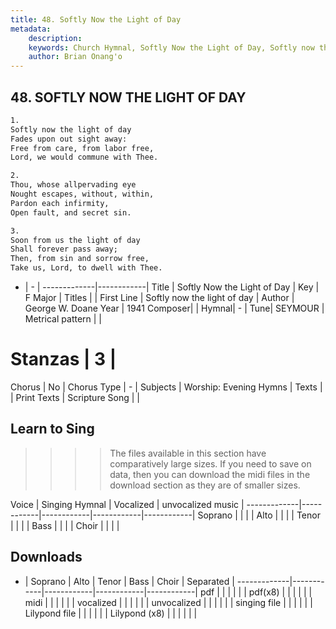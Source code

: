 ```yaml
---
title: 48. Softly Now the Light of Day
metadata:
    description: 
    keywords: Church Hymnal, Softly Now the Light of Day, Softly now the light of day, 
    author: Brian Onang'o
---
```



## 48. SOFTLY NOW THE LIGHT OF DAY

```txt
1.
Softly now the light of day
Fades upon out sight away:
Free from care, from labor free,
Lord, we would commune with Thee.

2.
Thou, whose allpervading eye
Nought escapes, without, within,
Pardon each infirmity,
Open fault, and secret sin.

3.
Soon from us the light of day
Shall forever pass away;
Then, from sin and sorrow free,
Take us, Lord, to dwell with Thee.

```

- |   -  |
-------------|------------|
Title | Softly Now the Light of Day |
Key | F Major |
Titles |  |
First Line | Softly now the light of day |
Author | George W. Doane
Year | 1941
Composer|  |
Hymnal|  - |
Tune| SEYMOUR |
Metrical pattern | |
# Stanzas | 3 |
Chorus | No |
Chorus Type | - |
Subjects | Worship: Evening Hymns |
Texts |  |
Print Texts | 
Scripture Song |  |
  
## Learn to Sing

>>>> The files available in this section have comparatively large sizes. If you need to save on data, then you can download the midi files in the download section as they are of smaller sizes.

Voice |  Singing Hymnal | Vocalized | unvocalized music |
-------------|------------|------------|------------|------------|
Soprano | | | |
Alto | | | |
Tenor | | | |
Bass | | | |
Choir | | | |

## Downloads

- |  Soprano | Alto | Tenor | Bass | Choir | Separated |
-------------|------------|------------|------------|------------|
pdf | | | | | |
pdf(x8) | | | | | |
midi | | | | | |
vocalized | | | | | |
unvocalized | | | | | |
singing file | | | | | |
Lilypond file | | | | | |
Lilypond (x8) | | | | | |
  